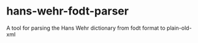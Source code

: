 # hans-wehr-fodt-parser
A tool for parsing the Hans Wehr dictionary from fodt format to plain-old-xml
